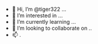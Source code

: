- 👋 Hi, I’m @tiger322 ...
- 👀 I’m interested in ...
- 🌱 I’m currently learning ...
- 💞️ I’m looking to collaborate on ..
- 📫 .
<!---
tiger322/tiger322 is a ✨ special ✨ repository because its `README.md` (this file) appears on your GitHub profile.
You can click the Preview link to take a look at your changes.
--->
